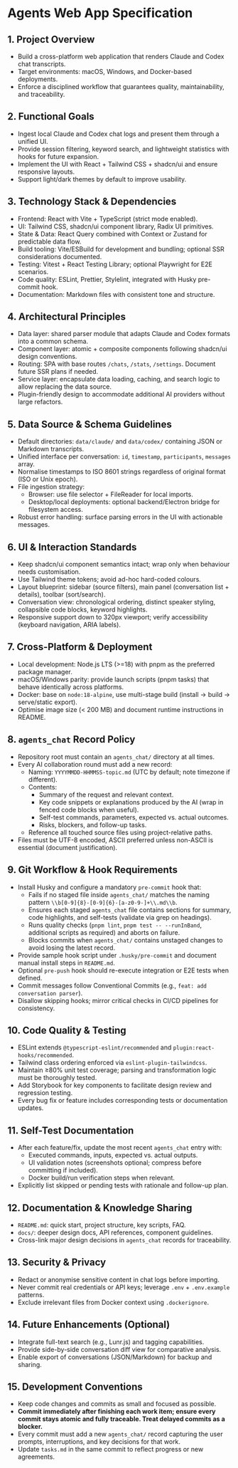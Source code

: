 # Agents Web App Specification

## 1. Project Overview

- Build a cross-platform web application that renders Claude and Codex chat transcripts.
- Target environments: macOS, Windows, and Docker-based deployments.
- Enforce a disciplined workflow that guarantees quality, maintainability, and traceability.

## 2. Functional Goals

- Ingest local Claude and Codex chat logs and present them through a unified UI.
- Provide session filtering, keyword search, and lightweight statistics with hooks for future expansion.
- Implement the UI with React + Tailwind CSS + shadcn/ui and ensure responsive layouts.
- Support light/dark themes by default to improve usability.

## 3. Technology Stack & Dependencies

- Frontend: React with Vite + TypeScript (strict mode enabled).
- UI: Tailwind CSS, shadcn/ui component library, Radix UI primitives.
- State & Data: React Query combined with Context or Zustand for predictable data flow.
- Build tooling: Vite/ESBuild for development and bundling; optional SSR considerations documented.
- Testing: Vitest + React Testing Library; optional Playwright for E2E scenarios.
- Code quality: ESLint, Prettier, Stylelint, integrated with Husky pre-commit hook.
- Documentation: Markdown files with consistent tone and structure.

## 4. Architectural Principles

- Data layer: shared parser module that adapts Claude and Codex formats into a common schema.
- Component layer: atomic + composite components following shadcn/ui design conventions.
- Routing: SPA with base routes `/chats`, `/stats`, `/settings`. Document future SSR plans if needed.
- Service layer: encapsulate data loading, caching, and search logic to allow replacing the data source.
- Plugin-friendly design to accommodate additional AI providers without large refactors.

## 5. Data Source & Schema Guidelines

- Default directories: `data/claude/` and `data/codex/` containing JSON or Markdown transcripts.
- Unified interface per conversation: `id`, `timestamp`, `participants`, `messages` array.
- Normalise timestamps to ISO 8601 strings regardless of original format (ISO or Unix epoch).
- File ingestion strategy:
  - Browser: use file selector + FileReader for local imports.
  - Desktop/local deployments: optional backend/Electron bridge for filesystem access.
- Robust error handling: surface parsing errors in the UI with actionable messages.

## 6. UI & Interaction Standards

- Keep shadcn/ui component semantics intact; wrap only when behaviour needs customisation.
- Use Tailwind theme tokens; avoid ad-hoc hard-coded colours.
- Layout blueprint: sidebar (source filters), main panel (conversation list + details), toolbar (sort/search).
- Conversation view: chronological ordering, distinct speaker styling, collapsible code blocks, keyword highlights.
- Responsive support down to 320px viewport; verify accessibility (keyboard navigation, ARIA labels).

## 7. Cross-Platform & Deployment

- Local development: Node.js LTS (>=18) with pnpm as the preferred package manager.
- macOS/Windows parity: provide launch scripts (pnpm tasks) that behave identically across platforms.
- Docker: base on `node:18-alpine`, use multi-stage build (install → build → serve/static export).
- Optimise image size (< 200 MB) and document runtime instructions in README.

## 8. `agents_chat` Record Policy

- Repository root must contain an `agents_chat/` directory at all times.
- Every AI collaboration round must add a new record:
  - Naming: `YYYYMMDD-HHMMSS-topic.md` (UTC by default; note timezone if different).
  - Contents:
    - Summary of the request and relevant context.
    - Key code snippets or explanations produced by the AI (wrap in fenced code blocks when useful).
    - Self-test commands, parameters, expected vs. actual outcomes.
    - Risks, blockers, and follow-up tasks.
  - Reference all touched source files using project-relative paths.
- Files must be UTF-8 encoded, ASCII preferred unless non-ASCII is essential (document justification).

## 9. Git Workflow & Hook Requirements

- Install Husky and configure a mandatory `pre-commit` hook that:
  - Fails if no staged file inside `agents_chat/` matches the naming pattern `\\b[0-9]{8}-[0-9]{6}-[a-z0-9-]+\\.md\\b`.
  - Ensures each staged `agents_chat` file contains sections for summary, code highlights, and self-tests (validate via grep on headings).
  - Runs quality checks (`pnpm lint`, `pnpm test -- --runInBand`, additional scripts as required) and aborts on failure.
  - Blocks commits when `agents_chat/` contains unstaged changes to avoid losing the latest record.
- Provide sample hook script under `.husky/pre-commit` and document manual install steps in `README.md`.
- Optional `pre-push` hook should re-execute integration or E2E tests when defined.
- Commit messages follow Conventional Commits (e.g., `feat: add conversation parser`).
- Disallow skipping hooks; mirror critical checks in CI/CD pipelines for consistency.

## 10. Code Quality & Testing

- ESLint extends `@typescript-eslint/recommended` and `plugin:react-hooks/recommended`.
- Tailwind class ordering enforced via `eslint-plugin-tailwindcss`.
- Maintain ≥80% unit test coverage; parsing and transformation logic must be thoroughly tested.
- Add Storybook for key components to facilitate design review and regression testing.
- Every bug fix or feature includes corresponding tests or documentation updates.

## 11. Self-Test Documentation

- After each feature/fix, update the most recent `agents_chat` entry with:
  - Executed commands, inputs, expected vs. actual outputs.
  - UI validation notes (screenshots optional; compress before committing if included).
  - Docker build/run verification steps when relevant.
- Explicitly list skipped or pending tests with rationale and follow-up plan.

## 12. Documentation & Knowledge Sharing

- `README.md`: quick start, project structure, key scripts, FAQ.
- `docs/`: deeper design docs, API references, component guidelines.
- Cross-link major design decisions in `agents_chat` records for traceability.

## 13. Security & Privacy

- Redact or anonymise sensitive content in chat logs before importing.
- Never commit real credentials or API keys; leverage `.env` + `.env.example` patterns.
- Exclude irrelevant files from Docker context using `.dockerignore`.

## 14. Future Enhancements (Optional)

- Integrate full-text search (e.g., Lunr.js) and tagging capabilities.
- Provide side-by-side conversation diff view for comparative analysis.
- Enable export of conversations (JSON/Markdown) for backup and sharing.

## 15. Development Conventions

- Keep code changes and commits as small and focused as possible.
- **Commit immediately after finishing each work item; ensure every commit stays atomic and fully traceable. Treat delayed commits as a blocker.**
- Every commit must add a new `agents_chat/` record capturing the user prompts, interruptions, and key decisions for that work.
- Update `tasks.md` in the same commit to reflect progress or new agreements.
